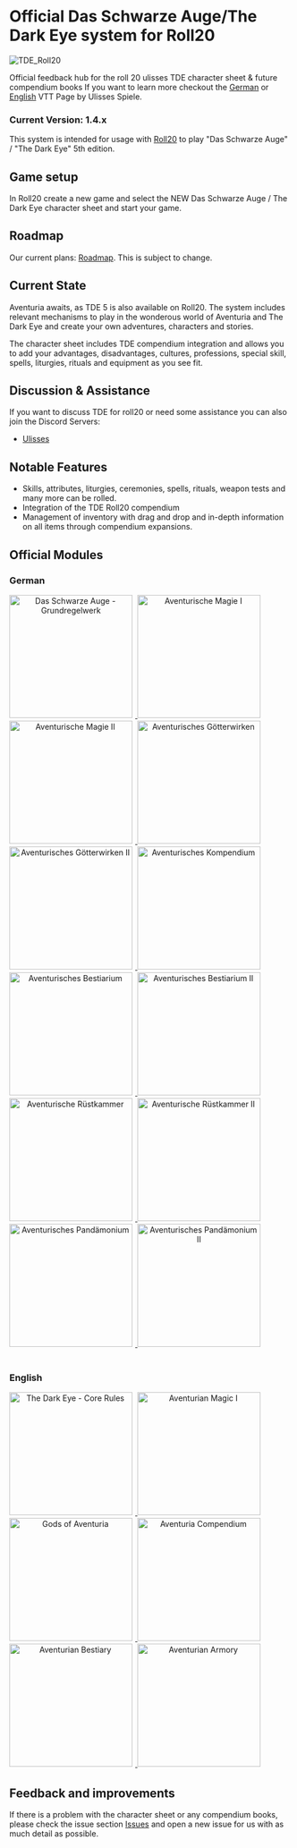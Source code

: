 
# Official Das Schwarze Auge/The Dark Eye system for Roll20
![TDE_Roll20](https://user-images.githubusercontent.com/75448500/133844250-62f177c1-af3a-4f1c-bdc1-114162286011.jpg)

Official feedback hub for the roll 20 ulisses TDE character sheet & future compendium books
If you want to learn more checkout the [German](https://ulisses-spiele.de/virtual-tabletop-dsa-vtt/) or [English](https://ulisses-us.com/ulisses-virtual-tabletops/virtual-tabletop-dsa-vtt/) VTT Page by Ulisses Spiele.


### Current Version: 1.4.x
This system is intended for usage with [Roll20](http://https://roll20.net//) to play "Das Schwarze Auge" / "The Dark Eye" 5th edition.

## Game setup
In Roll20 create a new game and select the NEW Das Schwarze Auge / The Dark Eye character sheet and start your game.

## Roadmap
Our current plans: [Roadmap](https://github.com/Plushtoast/TDE-Roll20-Official/milestones). This is subject to change.


## Current State
Aventuria awaits, as TDE 5 is also available on Roll20.
The system includes relevant mechanisms to play in the wonderous world of Aventuria and The Dark Eye and create your own adventures, characters and stories.

The character sheet includes TDE compendium integration and allows you to add your advantages, disadvantages, cultures, professions, special skill, spells, liturgies, rituals and equipment as you see fit.

## Discussion & Assistance
If you want to discuss TDE for roll20 or need some assistance you can also join the Discord Servers:
* [Ulisses](https://discord.gg/WXu4m8sc)

## Notable Features
* Skills, attributes, liturgies, ceremonies, spells, rituals, weapon tests and many more can be rolled.
* Integration of the TDE Roll20 compendium
* Management of inventory with drag and drop and in-depth information on all items through compendium expansions.

## Official Modules
<h3>German</h3>
<div>
    <a href="https://app.roll20.net/compendium/TDE/Das%20Schwarze Auge%20-%20Grundregelwerk"
        title="Das Schwarze Auge - Grundregelwerk">
        <img src="https://ulisses-digital.de/R20/dsa5/modules/dsa5-core/icons/journal/coverde.webp"
            alt="Das Schwarze Auge - Grundregelwerk"
            style="margin-right: 5px; margin-bottom: 5px; text-align:center; width:220px;">
    </a>
    <a href="https://app.roll20.net/compendium/TDE/Aventurische%20Magie%201#content" title="Aventurische Magie I">
        <img src="https://ulisses-digital.de/R20/dsa5/modules/dsa5-magic-1/icons/journals/coverde.webp"
            alt="Aventurische Magie I" style="margin-right: 5px; margin-bottom: 5px; text-align:center; width:220px;">
    </a>
    <a href="https://app.roll20.net/compendium/TDE/Aventurische%20Magie%202#content" title="Aventurische Magie II">
        <img src="https://ulisses-digital.de/R20/dsa5/modules/dsa5-magic-2/icons/journal/cover.webp"
            alt="Aventurische Magie II" style="margin-right: 5px; margin-bottom: 5px; text-align:center; width:220px;">
    </a>
    <a href="https://app.roll20.net/compendium/TDE/Aventurisches%20Götterwirken%201#content"
        title="Aventurisches Götterwirken">
        <img src="https://ulisses-digital.de/R20/dsa5/modules/dsa5-godsofaventuria/icons/journals/coverde.webp"
            alt="Aventurisches Götterwirken"
            style="margin-right: 5px; margin-bottom: 5px; text-align:center; width:220px;">
    </a>
    <a href="https://app.roll20.net/compendium/TDE/Aventurisches%20Götterwirken%202#content"
        title="Aventurisches Götterwirken II">
        <img src="https://ulisses-digital.de/R20/dsa5/modules/dsa5-godsofaventuria2/icons/journals/coverde.webp"
            alt="Aventurisches Götterwirken II"
            style="margin-right: 5px; margin-bottom: 5px; text-align:center; width:220px;">
    </a>
    <a href="https://app.roll20.net/compendium/TDE/Regeln:Aventurisches%20Kompendium%201#content"
        title="Aventurisches Kompendium">
        <img src="https://ulisses-digital.de/R20/dsa5/modules/dsa5-compendium/icons/journal/coverde.webp"
            alt="Aventurisches Kompendium"
            style="margin-right: 5px; margin-bottom: 5px; text-align:center; width:220px;">
    </a>
    <a href="https://app.roll20.net/compendium/TDE/Aventurisches%20Bestiarium" title="Aventurisches Bestiarium">
        <img src="https://ulisses-digital.de/R20/dsa5/modules/dsa5-bestiary/icons/journal/coverde.webp"
            alt="Aventurisches Bestiarium"
            style="text-align: center; margin-right: 5px; margin-bottom: 5px; width:220px;">
    </a>
    <a href="https://app.roll20.net/compendium/TDE/Regeln:Aventurisches%20Bestiarium%202#content"
        title="Aventurisches Bestiarium II">
        <img src="https://ulisses-digital.de/R20/dsa5/modules/dsa5-bestiary2/icons/journal/cover.webp"
            alt="Aventurisches Bestiarium II"
            style="margin-right: 5px; margin-bottom: 5px; text-align:center; width:220px;">
    </a>
    <a href="https://app.roll20.net/compendium/TDE/Aventurische%20Rüstkammer" title="Aventurische Rüstkammer">
        <img src="https://ulisses-digital.de/R20/dsa5/modules/dsa5-armory/icons/journals/coverde.webp"
            alt="Aventurische Rüstkammer"
            style="margin-right: 5px; margin-bottom: 5px; text-align:center; width:220px;">
    </a>
    <a href="https://app.roll20.net/compendium/TDE/Regeln:Aventurische%20R%C3%BCstkammer%202" title="Aventurische Rüstkammer II">
        <img src="https://ulisses-digital.de/R20/dsa5/modules/dsa5-armory2/icons/journals/coverde.webp"
            alt="Aventurische Rüstkammer II"
            style="margin-right: 5px; margin-bottom: 5px; text-align:center; width:220px;">
    </a>  
    <a href="https://app.roll20.net/compendium/TDE/Regeln:Aventurisches%20Pandaemonium#content"
        title="Aventurisches Pandämonium">
        <img src="https://ulisses-digital.de/R20/dsa5/modules/dsa5-pandaemonium/icons/journal/coverde.webp"
            alt="Aventurisches Pandämonium"
            style="margin-right: 5px; margin-bottom: 5px; text-align:center; width:220px;">
    </a>
    <a href="https://app.roll20.net/compendium/TDE/Regeln:Aventurisches%20Pandaemonium%202#content"
        title="Aventurisches Pandämonium II">
        <img src="https://ulisses-digital.de/R20/dsa5/modules/dsa5-pandaemonium2/icons/journal/coverde.webp"
            alt="Aventurisches Pandämonium II"
            style="margin-right: 5px; margin-bottom: 5px; text-align:center; width:220px;">
    </a>
</div>
<br>
<h3>English</h3>
<div>
    <a href="https://app.roll20.net/compendium/TDE/The%20Dark%20Eye%20-%20Core%20Rules#content"
        title="The Dark Eye - Core Rules">
        <img src="https://ulisses-digital.de/R20/dsa5/modules/dsa5-core/icons/journal/coveren.webp"
            alt="The Dark Eye - Core Rules" style="margin-right: 5px; margin-bottom: 5px; text-align:center; width:220px;">
    </a>    
    <a href="https://app.roll20.net/compendium/TDE/Rules:Aventurian%20Magic%201#content" title="Aventurian Magic I">
        <img src="https://ulisses-digital.de/R20/dsa5/modules/dsa5-magic-1/icons/journals/coveren.webp"
            alt="Aventurian Magic I" style="margin-right: 5px; margin-bottom: 5px; text-align:center; width:220px;">
    </a>
    <a href="https://app.roll20.net/compendium/TDE/Rules:Gods%20of%20Aventuria#content" title="Gods of Aventuria">
        <img src="https://ulisses-digital.de/R20/dsa5/modules/dsa5-godsofaventuria/icons/journals/coveren.webp"
            alt="Gods of Aventuria" style="margin-right: 5px; margin-bottom: 5px; text-align:center; width:220px;">
    </a>
    <a href="https://app.roll20.net/compendium/TDE/Rules:Aventurian%20Compendium#content" title="Aventuria Compendium">
        <img src="https://ulisses-digital.de/R20/dsa5/modules/dsa5-compendium/icons/journal/coveren.webp"
            alt="Aventuria Compendium" style="margin-right: 5px; margin-bottom: 5px; text-align:center; width:220px;">
    </a>
    <a href="https://app.roll20.net/compendium/TDE/Aventurian%20Bestiary#content" title="Aventurian Bestiary">
        <img src="https://ulisses-digital.de/R20/dsa5/modules/dsa5-bestiary/icons/journal/coveren.webp"
            alt="Aventurian Bestiary" style="text-align: center; margin-right: 5px; margin-bottom: 5px; width:220px;">
    </a>
    <a href="https://app.roll20.net/compendium/TDE/Aventurian%20Armory#content" title="Aventurian Armory">
        <img src="https://ulisses-digital.de/R20/dsa5/modules/dsa5-armory/icons/journals/coveren.webp"
            alt="Aventurian Armory" style="margin-right: 5px; margin-bottom: 5px; text-align:center; width:220px;">
    </a>
</div>

## Feedback and improvements
If there is a problem with the character sheet or any compendium books, please check the issue section [Issues](https://github.com/Plushtoast/TDE-Roll20-Official/issues) and open a new issue for us with as much detail as possible.
